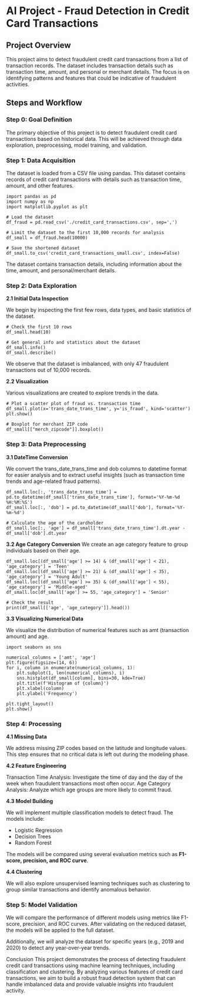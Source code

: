 # AI Project - Fraud Detection in Credit Card Transactions

## Project Overview

This project aims to detect fraudulent credit card transactions from a list of transaction records. The dataset includes transaction details such as transaction time, amount, and personal or merchant details. The focus is on identifying patterns and features that could be indicative of fraudulent activities.

## Steps and Workflow

### Step 0: Goal Definition

The primary objective of this project is to detect fraudulent credit card transactions based on historical data. This will be achieved through data exploration, preprocessing, model training, and validation.

### Step 1: Data Acquisition
The dataset is loaded from a CSV file using pandas. This dataset contains records of credit card transactions with details such as transaction time, amount, and other features.

    
    import pandas as pd
    import numpy as np
    import matplotlib.pyplot as plt

    # Load the dataset
    df_fraud = pd.read_csv('./credit_card_transactions.csv', sep=',')
    
    # Limit the dataset to the first 10,000 records for analysis
    df_small = df_fraud.head(10000)
    
    # Save the shortened dataset
    df_small.to_csv('credit_card_transactions_small.csv', index=False)
    
The dataset contains transaction details, including information about the time, amount, and personal/merchant details.

### Step 2: Data Exploration

**2.1 Initial Data Inspection**

We begin by inspecting the first few rows, data types, and basic statistics of the dataset.

    
    # Check the first 10 rows
    df_small.head(10)
    
    # Get general info and statistics about the dataset
    df_small.info()
    df_small.describe()
    
We observe that the dataset is imbalanced, with only 47 fraudulent transactions out of 10,000 records.

**2.2 Visualization**

Various visualizations are created to explore trends in the data.

    
    # Plot a scatter plot of fraud vs. transaction time
    df_small.plot(x='trans_date_trans_time', y='is_fraud', kind='scatter')
    plt.show()
    
    # Boxplot for merchant ZIP code
    df_small[["merch_zipcode"]].boxplot()
    

### Step 3: Data Preprocessing

**3.1 DateTime Conversion**

We convert the trans_date_trans_time and dob columns to datetime format for easier analysis and to extract useful insights (such as transaction time trends and age-related fraud patterns).

    
    df_small.loc[:, 'trans_date_trans_time'] = pd.to_datetime(df_small['trans_date_trans_time'], format='%Y-%m-%d %H:%M:%S')
    df_small.loc[:, 'dob'] = pd.to_datetime(df_small['dob'], format='%Y-%m-%d')
    
    # Calculate the age of the cardholder
    df_small.loc[:, 'age'] = df_small['trans_date_trans_time'].dt.year - df_small['dob'].dt.year
    
**3.2 Age Category Conversion**
We create an age category feature to group individuals based on their age.

    df_small.loc[(df_small['age'] >= 14) & (df_small['age'] < 21), 'age_category'] = 'Teen'
    df_small.loc[(df_small['age'] >= 21) & (df_small['age'] < 35), 'age_category'] = 'Young Adult'
    df_small.loc[(df_small['age'] >= 35) & (df_small['age'] < 55), 'age_category'] = 'Middle-aged'
    df_small.loc[df_small['age'] >= 55, 'age_category'] = 'Senior'
    
    # Check the result
    print(df_small[['age', 'age_category']].head())
    
**3.3 Visualizing Numerical Data**

We visualize the distribution of numerical features such as amt (transaction amount) and age.

    import seaborn as sns
    
    numerical_columns = ['amt', 'age']
    plt.figure(figsize=(14, 6))
    for i, column in enumerate(numerical_columns, 1):
        plt.subplot(1, len(numerical_columns), i)
        sns.histplot(df_small[column], bins=30, kde=True)
        plt.title(f'Histogram of {column}')
        plt.xlabel(column)
        plt.ylabel('Frequency')
    
    plt.tight_layout()
    plt.show()

### Step 4: Processing

**4.1 Missing Data**

We address missing ZIP codes based on the latitude and longitude values. This step ensures that no critical data is left out during the modeling phase.

**4.2 Feature Engineering**

Transaction Time Analysis: Investigate the time of day and the day of the week when fraudulent transactions most often occur.
Age Category Analysis: Analyze which age groups are more likely to commit fraud.

**4.3 Model Building**

We will implement multiple classification models to detect fraud. The models include:

- Logistic Regression
- Decision Trees
- Random Forest

The models will be compared using several evaluation metrics such as **F1-score, precision, and ROC curve**.

**4.4 Clustering**

We will also explore unsupervised learning techniques such as clustering to group similar transactions and identify anomalous behavior.

### Step 5: Model Validation

We will compare the performance of different models using metrics like F1-score, precision, and ROC curves. After validating on the reduced dataset, the models will be applied to the full dataset.

Additionally, we will analyze the dataset for specific years (e.g., 2019 and 2020) to detect any year-over-year trends.

Conclusion
This project demonstrates the process of detecting fraudulent credit card transactions using machine learning techniques, including classification and clustering. By analyzing various features of credit card transactions, we aim to build a robust fraud detection system that can handle imbalanced data and provide valuable insights into fraudulent activity.
